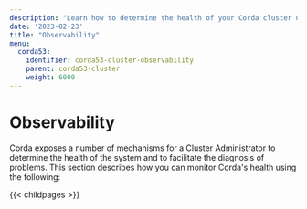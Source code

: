 ```yaml
---
description: "Learn how to determine the health of your Corda cluster using Kubernetes liveness and readiness probes, Corda metrics, logs, and tracing."
date: '2023-02-23'
title: "Observability"
menu:
  corda53:
    identifier: corda53-cluster-observability
    parent: corda53-cluster
    weight: 6000
---
```

# Observability

Corda exposes a number of mechanisms for a Cluster Administrator to determine the health of the system and to facilitate the diagnosis of problems.
This section describes how you can monitor Corda's health using the following:

{{< childpages >}}
